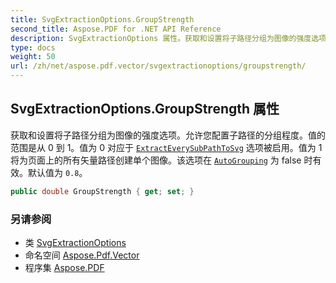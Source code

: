 ```yaml
---
title: SvgExtractionOptions.GroupStrength
second_title: Aspose.PDF for .NET API Reference
description: SvgExtractionOptions 属性。获取和设置将子路径分组为图像的强度选项。允许您配置子路径的分组程度。值的范围是从 0 到 1。值为 0 对应于 [`ExtractEverySubPathToSvg`](../extracteverysubpathtosvg/) 选项被启用。值为 1 将为页面上的所有矢量路径创建单个图像。该选项在 [`AutoGrouping`](../autogrouping/) 为 false 时有效。默认值为 `0.8`。
type: docs
weight: 50
url: /zh/net/aspose.pdf.vector/svgextractionoptions/groupstrength/
---
```

## SvgExtractionOptions.GroupStrength 属性

获取和设置将子路径分组为图像的强度选项。允许您配置子路径的分组程度。值的范围是从 0 到 1。值为 0 对应于 [`ExtractEverySubPathToSvg`](../extracteverysubpathtosvg/) 选项被启用。值为 1 将为页面上的所有矢量路径创建单个图像。该选项在 [`AutoGrouping`](../autogrouping/) 为 false 时有效。默认值为 `0.8`。

```csharp
public double GroupStrength { get; set; }
```

### 另请参阅

* 类 [SvgExtractionOptions](../)
* 命名空间 [Aspose.Pdf.Vector](../../../aspose.pdf.vector/)
* 程序集 [Aspose.PDF](../../../)